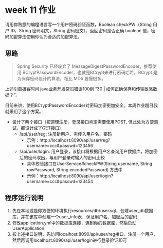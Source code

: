 # week 11 作业

请用你熟悉的编程语言写一个用户密码验证函数，Boolean checkPW（String 用户 ID，String 密码明文，String 密码密文），返回密码是否正确 boolean 值，密码加密算法使用你认为合适的加密算法。

## 思路  

>Spring Security 已经废弃了 MessageDigestPasswordEncoder，推荐使用 BCryptPasswordEncoder，也就是BCrypt来进行密码哈希。BCrypt 是为保存密码设计的算法，相比 MD5 要慢很多。

上述引自极客时间 java业务开发常见错误100例 “30 | 如何正确保存和传输敏感数据？”。

目前来讲，使用BCryptPasswordEncoder对密码加密更加安全。本周作业题目我就采用了这个方案。  

- 设计了两个接口（按道理注册、登录接口肯定需要使用POST, 但此处为方便测试，都设计成了GET接口）
    - /api/user/reg: 注册新用户，需传入用户名、密码
        - 示例：http://localhost:8090/api/user/reg?username=ccc&passwd=123456
    - /api/user/login: 用户登录，该接口将根据用户名查询用户数据库，将加密后的密码取出，与用户登录时输入的密码比较
        - 具体校验接口在UserService#checkPW(String username, String rawPassword, String encodedPassword) 方法中
        - 示例：http://localhost:8090/api/user/login?username=ccc&passwd=123454
       
       
## 程序运行说明  

1. 先在本地或是你方便的环境执行resources/db/user.sql，创建user_db数据库，并在该库中创建一个user_info表，保证用户名、加密后的密码  
2. 修改application.yml中的数据库连接，连到你的数据库，然后启动UserApplication
3. 按上述接口说明，先访问localhost:8090/api/user/reg接口，注册一个用户，然后再调用localhost:8090/api/user/login进行登录验证即可